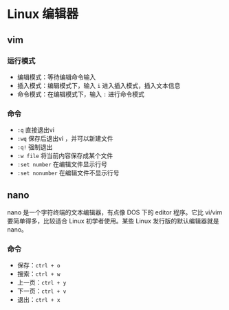 # Linux 编辑器
## vim
### 运行模式
- 编辑模式：等待编辑命令输入
- 插入模式：编辑模式下，输入 `i` 进入插入模式，插入文本信息
- 命令模式：在编辑模式下，输入 `:` 进行命令模式

### 命令
- `:q` 直接退出vi
- `:wq` 保存后退出vi ，并可以新建文件
- `:q!` 强制退出
- `:w file` 将当前内容保存成某个文件
- `:set number` 在编辑文件显示行号
- `:set nonumber`	在编辑文件不显示行号

## nano
nano 是一个字符终端的文本编辑器，有点像 DOS 下的 editor 程序。它比 vi/vim 要简单得多，比较适合 Linux 初学者使用。某些 Linux 发行版的默认编辑器就是 nano。

### 命令
- 保存：`ctrl + o`
- 搜索：`ctrl + w`
- 上一页：`ctrl + y`
- 下一页：`ctrl + v`
- 退出：`ctrl + x`